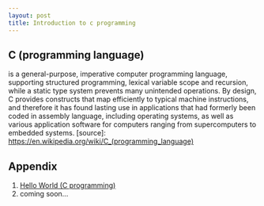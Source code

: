 ```yaml
---
layout: post
title: Introduction to c programming  
---
```


## C (programming language)
 is a general-purpose, imperative computer programming language, supporting structured programming, lexical variable scope and recursion, while a static type system prevents many unintended operations. By design, C provides constructs that map efficiently to typical machine instructions, and therefore it has found lasting use in applications that had formerly been coded in assembly language, including operating systems, as well as various application software for computers ranging from supercomputers to embedded systems. [source]: https://en.wikipedia.org/wiki/C_(programming_language)

## Appendix
1. [Hello World (C programming)](/c-hello-world)
2. coming soon...